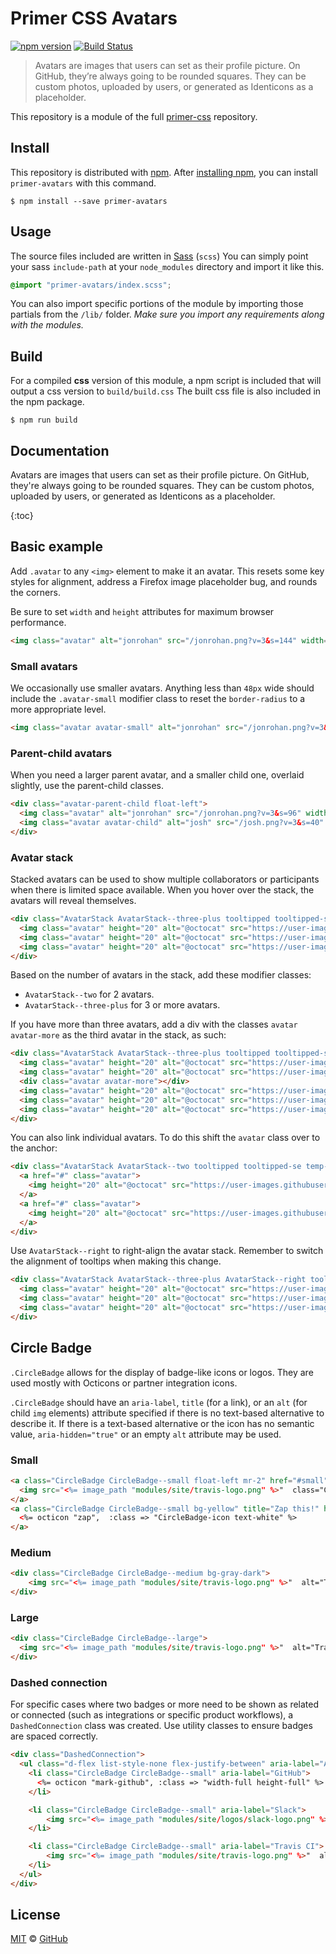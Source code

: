 # Primer CSS Avatars

[![npm version](http://img.shields.io/npm/v/primer-avatars.svg)](https://www.npmjs.org/package/primer-avatars)
[![Build Status](https://travis-ci.org/primer/primer-css.svg?branch=master)](https://travis-ci.org/primer/primer-css)

> Avatars are images that users can set as their profile picture. On GitHub, they’re always going to be rounded squares. They can be custom photos, uploaded by users, or generated as Identicons as a placeholder.

This repository is a module of the full [primer-css][primer-css] repository.

## Install

This repository is distributed with [npm][npm]. After [installing npm][install-npm], you can install `primer-avatars` with this command.

```
$ npm install --save primer-avatars
```

## Usage

The source files included are written in [Sass][sass] (`scss`) You can simply point your sass `include-path` at your `node_modules` directory and import it like this.

```scss
@import "primer-avatars/index.scss";
```

You can also import specific portions of the module by importing those partials from the `/lib/` folder. _Make sure you import any requirements along with the modules._

## Build

For a compiled **css** version of this module, a npm script is included that will output a css version to `build/build.css` The built css file is also included in the npm package.

```
$ npm run build
```

## Documentation

<!-- %docs
title: Avatars
status: Stable
-->

Avatars are images that users can set as their profile picture. On GitHub, they're always going to be rounded squares. They can be custom photos, uploaded by users, or generated as Identicons as a placeholder.

{:toc}

## Basic example

Add `.avatar` to any `<img>` element to make it an avatar. This resets some key styles for alignment, address a Firefox image placeholder bug, and rounds the corners.

Be sure to set `width` and `height` attributes for maximum browser performance.

```html
<img class="avatar" alt="jonrohan" src="/jonrohan.png?v=3&s=144" width="72" height="72">
```

### Small avatars

We occasionally use smaller avatars. Anything less than `48px` wide should include the `.avatar-small` modifier class to reset the `border-radius` to a more appropriate level.

```html
<img class="avatar avatar-small" alt="jonrohan" src="/jonrohan.png?v=3&s=64" width="32" height="32">
```

### Parent-child avatars

When you need a larger parent avatar, and a smaller child one, overlaid slightly, use the parent-child classes.

```html
<div class="avatar-parent-child float-left">
  <img class="avatar" alt="jonrohan" src="/jonrohan.png?v=3&s=96" width="48" height="48">
  <img class="avatar avatar-child" alt="josh" src="/josh.png?v=3&s=40" width="20" height="20">
</div>
```

### Avatar stack

Stacked avatars can be used to show multiple collaborators or participants when there is limited space available. When you hover over the stack, the avatars will reveal themselves.

```html
<div class="AvatarStack AvatarStack--three-plus tooltipped tooltipped-se temp-tooltipped-align-left" aria-label="octocat, octocat, and octocat">
  <img class="avatar" height="20" alt="@octocat" src="https://user-images.githubusercontent.com/334891/29999089-2837c968-9009-11e7-92c1-6a7540a594d5.png" width="20">
  <img class="avatar" height="20" alt="@octocat" src="https://user-images.githubusercontent.com/334891/29999089-2837c968-9009-11e7-92c1-6a7540a594d5.png" width="20">
  <img class="avatar" height="20" alt="@octocat" src="https://user-images.githubusercontent.com/334891/29999089-2837c968-9009-11e7-92c1-6a7540a594d5.png" width="20">
</div>
```

Based on the number of avatars in the stack, add these modifier classes:
- `AvatarStack--two` for 2 avatars.
- `AvatarStack--three-plus` for 3 or more avatars.

If you have more than three avatars, add a div with the classes `avatar avatar-more` as the third avatar in the stack, as such:

```html
<div class="AvatarStack AvatarStack--three-plus tooltipped tooltipped-se temp-tooltipped-align-left" aria-label="octocat, octocat, octocat, octocat, and octocat">
  <img class="avatar" height="20" alt="@octocat" src="https://user-images.githubusercontent.com/334891/29999089-2837c968-9009-11e7-92c1-6a7540a594d5.png" width="20">
  <img class="avatar" height="20" alt="@octocat" src="https://user-images.githubusercontent.com/334891/29999089-2837c968-9009-11e7-92c1-6a7540a594d5.png" width="20">
  <div class="avatar avatar-more"></div>
  <img class="avatar" height="20" alt="@octocat" src="https://user-images.githubusercontent.com/334891/29999089-2837c968-9009-11e7-92c1-6a7540a594d5.png" width="20">
  <img class="avatar" height="20" alt="@octocat" src="https://user-images.githubusercontent.com/334891/29999089-2837c968-9009-11e7-92c1-6a7540a594d5.png" width="20">
  <img class="avatar" height="20" alt="@octocat" src="https://user-images.githubusercontent.com/334891/29999089-2837c968-9009-11e7-92c1-6a7540a594d5.png" width="20">
</div>
```

You can also link individual avatars. To do this shift the `avatar` class over to the anchor:

```html
<div class="AvatarStack AvatarStack--two tooltipped tooltipped-se temp-tooltipped-align-left" aria-label="octocat and octocat">
  <a href="#" class="avatar">
    <img height="20" alt="@octocat" src="https://user-images.githubusercontent.com/334891/29999089-2837c968-9009-11e7-92c1-6a7540a594d5.png" width="20">
  </a>
  <a href="#" class="avatar">
    <img height="20" alt="@octocat" src="https://user-images.githubusercontent.com/334891/29999089-2837c968-9009-11e7-92c1-6a7540a594d5.png" width="20">
  </a>
</div>
```

Use `AvatarStack--right` to right-align the avatar stack. Remember to switch the alignment of tooltips when making this change.

```html
<div class="AvatarStack AvatarStack--three-plus AvatarStack--right tooltipped tooltipped-sw temp-tooltipped-align-right" aria-label="octocat, octocat, and octocat">
  <img class="avatar" height="20" alt="@octocat" src="https://user-images.githubusercontent.com/334891/29999089-2837c968-9009-11e7-92c1-6a7540a594d5.png" width="20">
  <img class="avatar" height="20" alt="@octocat" src="https://user-images.githubusercontent.com/334891/29999089-2837c968-9009-11e7-92c1-6a7540a594d5.png" width="20">
  <img class="avatar" height="20" alt="@octocat" src="https://user-images.githubusercontent.com/334891/29999089-2837c968-9009-11e7-92c1-6a7540a594d5.png" width="20">
</div>
```

## Circle Badge

`.CircleBadge` allows for the display of badge-like icons or logos. They are used mostly with Octicons or partner integration icons.

`.CircleBadge` should have an `aria-label`, `title` (for a link), or an `alt` (for child `img` elements) attribute specified if there is no text-based alternative to describe it. If there is a text-based alternative or the icon has no semantic value, `aria-hidden="true"` or an empty `alt` attribute may be used.

### Small

```html
<a class="CircleBadge CircleBadge--small float-left mr-2" href="#small" title="Travis CI">
  <img src="<%= image_path "modules/site/travis-logo.png" %>"  class="CircleBadge-icon" alt="">
</a>
<a class="CircleBadge CircleBadge--small bg-yellow" title="Zap this!" href="#small">
  <%= octicon "zap",  :class => "CircleBadge-icon text-white" %>
</a>
```

### Medium

```html
<div class="CircleBadge CircleBadge--medium bg-gray-dark">
    <img src="<%= image_path "modules/site/travis-logo.png" %>"  alt="Travis CI" class="CircleBadge-icon">
</div>
```

### Large

```html
<div class="CircleBadge CircleBadge--large">
  <img src="<%= image_path "modules/site/travis-logo.png" %>"  alt="Travis CI" class="CircleBadge-icon">
</div>
```

### Dashed connection

For specific cases where two badges or more need to be shown as related or connected (such as integrations or specific product workflows), a `DashedConnection` class was created. Use utility classes to ensure badges are spaced correctly.

```html
<div class="DashedConnection">
  <ul class="d-flex list-style-none flex-justify-between" aria-label="A sample GitHub workflow">
    <li class="CircleBadge CircleBadge--small" aria-label="GitHub">
      <%= octicon "mark-github", :class => "width-full height-full" %>
    </li>

    <li class="CircleBadge CircleBadge--small" aria-label="Slack">
        <img src="<%= image_path "modules/site/logos/slack-logo.png" %>"  alt="" class="CircleBadge-icon">
    </li>

    <li class="CircleBadge CircleBadge--small" aria-label="Travis CI">
        <img src="<%= image_path "modules/site/travis-logo.png" %>"  alt="" class="CircleBadge-icon">
    </li>
  </ul>
</div>
```

<!-- %enddocs -->

## License

[MIT](./LICENSE) &copy; [GitHub](https://github.com/)

[primer-css]: https://github.com/primer/primer
[docs]: http://primercss.io/
[npm]: https://www.npmjs.com/
[install-npm]: https://docs.npmjs.com/getting-started/installing-node
[sass]: http://sass-lang.com/
